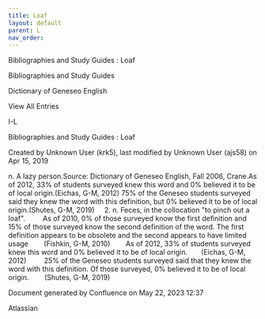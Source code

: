 ```yaml
---
title: Loaf
layout: default
parent: L
nav_order:
---
```


Bibliographies and Study Guides : Loaf

Bibliographies and Study Guides

Dictionary of Geneseo English

View All Entries

I-L

Bibliographies and Study Guides : Loaf

Created by  Unknown User (krk5), last modified by  Unknown User (ajs58) on Apr 15, 2019

n. A lazy person.Source: Dictionary of Geneseo English, Fall 2006, Crane.As of 2012, 33% of students surveyed knew this word and 0% believed it to be of local origin.(Eichas, G-M, 2012) 75% of the Geneseo students surveyed said they knew the word with this definition, but 0% believed it to be of local origin.(Shutes, G-M, 2019)     2. n. Feces, in the collocation &quot;to pinch out a loaf&quot;.         As of 2010, 0% of those surveyed know the first definition and 15% of those surveyed know the second definition of the word. The first definition appears to be obsolete and the second appears to have limited     usage        (Fishkin, G-M, 2010)        As of 2012, 33% of students surveyed knew this word and 0% believed it to be of local origin.       (Eichas, G-M, 2012)         25% of the Geneseo students surveyed said that they knew the word with this definition. Of those surveyed, 0% believed it to be of local origin.        (Shutes, G-M, 2019)

Document generated by Confluence on May 22, 2023 12:37

Atlassian
